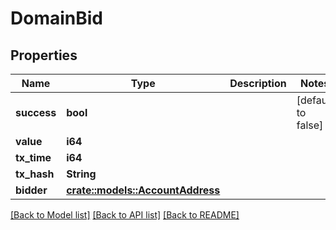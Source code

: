 # DomainBid

## Properties

Name | Type | Description | Notes
------------ | ------------- | ------------- | -------------
**success** | **bool** |  | [default to false]
**value** | **i64** |  | 
**tx_time** | **i64** |  | 
**tx_hash** | **String** |  | 
**bidder** | [**crate::models::AccountAddress**](AccountAddress.md) |  | 

[[Back to Model list]](../README.md#documentation-for-models) [[Back to API list]](../README.md#documentation-for-api-endpoints) [[Back to README]](../README.md)


